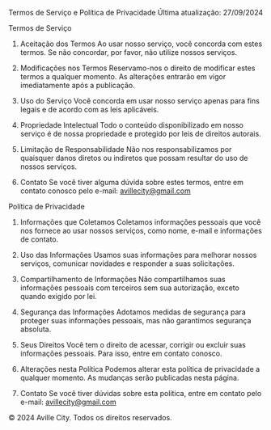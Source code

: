 Termos de Serviço e Política de Privacidade
Última atualização: 27/09/2024

Termos de Serviço
1. Aceitação dos Termos
Ao usar nosso serviço, você concorda com estes termos. Se não concordar, por favor, não utilize nossos serviços.

2. Modificações nos Termos
Reservamo-nos o direito de modificar estes termos a qualquer momento. As alterações entrarão em vigor imediatamente após a publicação.

3. Uso do Serviço
Você concorda em usar nosso serviço apenas para fins legais e de acordo com as leis aplicáveis.

4. Propriedade Intelectual
Todo o conteúdo disponibilizado em nosso serviço é de nossa propriedade e protegido por leis de direitos autorais.

5. Limitação de Responsabilidade
Não nos responsabilizamos por quaisquer danos diretos ou indiretos que possam resultar do uso de nossos serviços.

6. Contato
Se você tiver alguma dúvida sobre estes termos, entre em contato conosco pelo e-mail: avillecity@gmail.com

Política de Privacidade
1. Informações que Coletamos
Coletamos informações pessoais que você nos fornece ao usar nossos serviços, como nome, e-mail e informações de contato.

2. Uso das Informações
Usamos suas informações para melhorar nossos serviços, comunicar novidades e responder a suas solicitações.

3. Compartilhamento de Informações
Não compartilhamos suas informações pessoais com terceiros sem sua autorização, exceto quando exigido por lei.

4. Segurança das Informações
Adotamos medidas de segurança para proteger suas informações pessoais, mas não garantimos segurança absoluta.

5. Seus Direitos
Você tem o direito de acessar, corrigir ou excluir suas informações pessoais. Para isso, entre em contato conosco.

6. Alterações nesta Política
Podemos alterar esta política de privacidade a qualquer momento. As mudanças serão publicadas nesta página.

7. Contato
Se você tiver dúvidas sobre esta política, entre em contato pelo e-mail: avillecity@gmail.com

© 2024 Aville City. Todos os direitos reservados.
